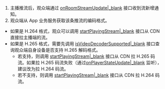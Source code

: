 1. 主播推流后，观众端通过 [onRoomStreamUpdate\|_blank](@onRoomStreamUpdate) 接口收到流新增通知。
2. 观众端从 App 业务服务获取该条推流的编码格式。
- 如果是 H.264 格式，观众可以调用 [startPlayingStream\|_blank](@startPlayingStream) 接口从 CDN 直接拉主播端的流。
- 如果是 H.265 格式，需要先调用 [isVideoDecoderSupported\|_blank](@isVideoDecoderSupported) 接口查询观众端自身设备是否支持 H.265 解码格式。
    - 若支持，则调用 [startPlayingStream\|_blank](@startPlayingStream) 接口从 CDN 拉 H.265 码流。如果拉 H.265 码流失败（通过[onPlayerStateUpdate\|_blank](@onPlayerStateUpdate) 监听），建议改为拉 H.264 码流。
    - 若不支持，则调用 [startPlayingStream\|_blank](@startPlayingStream) 接口从 CDN 拉 H.264 码流。
